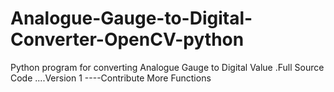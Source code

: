# Analogue-Gauge-to-Digital-Converter-OpenCV-python
Python program for converting Analogue Gauge to Digital Value .Full Source Code ....Version 1 ----Contribute More Functions
